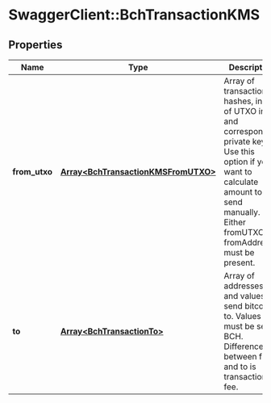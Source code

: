 # SwaggerClient::BchTransactionKMS

## Properties
Name | Type | Description | Notes
------------ | ------------- | ------------- | -------------
**from_utxo** | [**Array&lt;BchTransactionKMSFromUTXO&gt;**](BchTransactionKMSFromUTXO.md) | Array of transaction hashes, index of UTXO in it and corresponding private keys. Use this option if you want to calculate amount to send manually. Either fromUTXO or fromAddress must be present. | 
**to** | [**Array&lt;BchTransactionTo&gt;**](BchTransactionTo.md) | Array of addresses and values to send bitcoins to. Values must be set in BCH. Difference between from and to is transaction fee. | 

